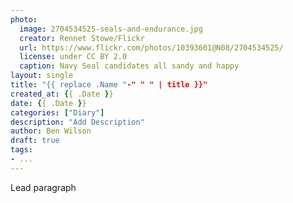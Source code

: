 ```yaml
---
photo:
  image: 2704534525-seals-and-endurance.jpg
  creator: Rennet Stowe/Flickr
  url: https://www.flickr.com/photos/10393601@N08/2704534525/
  license: under CC BY 2.0
  caption: Navy Seal candidates all sandy and happy
layout: single
title: "{{ replace .Name "-" " " | title }}"
created_at: {{ .Date }}
date: {{ .Date }}
categories: ["Diary"]
description: "Add Description"
author: Ben Wilson
draft: true
tags:
- ...
---
```


Lead paragraph

